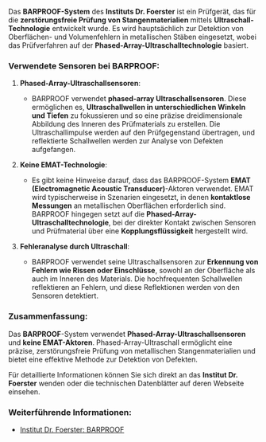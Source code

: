 Das **BARPROOF-System** des **Instituts Dr. Foerster** ist ein Prüfgerät, das für die **zerstörungsfreie Prüfung von Stangenmaterialien** mittels **Ultraschall-Technologie** entwickelt wurde. Es wird hauptsächlich zur Detektion von Oberflächen- und Volumenfehlern in metallischen Stäben eingesetzt, wobei das Prüfverfahren auf der **Phased-Array-Ultraschalltechnologie** basiert. 

### **Verwendete Sensoren bei BARPROOF:**

1. **Phased-Array-Ultraschallsensoren**:
   - BARPROOF verwendet **phased-array Ultraschallsensoren**. Diese ermöglichen es, **Ultraschallwellen in unterschiedlichen Winkeln und Tiefen** zu fokussieren und so eine präzise dreidimensionale Abbildung des Inneren des Prüfmaterials zu erstellen. Die Ultraschallimpulse werden auf den Prüfgegenstand übertragen, und reflektierte Schallwellen werden zur Analyse von Defekten aufgefangen.

2. **Keine EMAT-Technologie**:
   - Es gibt keine Hinweise darauf, dass das BARPROOF-System **EMAT (Electromagnetic Acoustic Transducer)**-Aktoren verwendet. EMAT wird typischerweise in Szenarien eingesetzt, in denen **kontaktlose Messungen** an metallischen Oberflächen erforderlich sind. BARPROOF hingegen setzt auf die **Phased-Array-Ultraschalltechnologie**, bei der direkter Kontakt zwischen Sensoren und Prüfmaterial über eine **Kopplungsflüssigkeit** hergestellt wird.

3. **Fehleranalyse durch Ultraschall**:
   - BARPROOF verwendet seine Ultraschallsensoren zur **Erkennung von Fehlern wie Rissen oder Einschlüsse**, sowohl an der Oberfläche als auch im Inneren des Materials. Die hochfrequenten Schallwellen reflektieren an Fehlern, und diese Reflektionen werden von den Sensoren detektiert.

### **Zusammenfassung:**

Das **BARPROOF**-System verwendet **Phased-Array-Ultraschallsensoren** und **keine EMAT-Aktoren**. Phased-Array-Ultraschall ermöglicht eine präzise, zerstörungsfreie Prüfung von metallischen Stangenmaterialien und bietet eine effektive Methode zur Detektion von Defekten.

Für detaillierte Informationen können Sie sich direkt an das **Institut Dr. Foerster** wenden oder die technischen Datenblätter auf deren Webseite einsehen.

### Weiterführende Informationen:
- [Institut Dr. Foerster: BARPROOF](https://www.foerstergroup.de)
